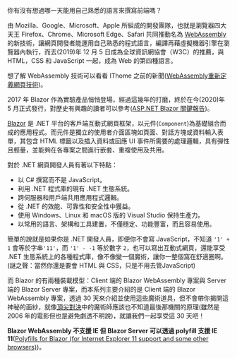 你有沒有想過哪一天能用自己熟悉的語言來撰寫前端嗎？

由 Mozilla、Google、Microsoft、Apple 所組成的開發團隊，也就是瀏覽器四大天王 Firefox、Chrome、Microsoft Edge、Safari 共同推動名為 [WebAssembly] 的新技術，讓網頁開發者能運用自己熟悉的程式語言，編譯再藉虛擬機器引擎在瀏覽器內執行，而去(2019)年 12 月 5 日成為全球資訊網協會（W3C）的推薦，與 HTML，CSS 和 JavaScript 一起，成為 Web 的第四種語言。

想了解 WebAssembly 技術可以看看 IThome 之前的新聞([WebAssembly重新定義網頁技術])。 

2017 年 Blazor 作為實驗產品悄悄登場，經過這幾年的打磨，終於在今(2020)年 5 月正式發行，對歷史有興趣的讀者可以參考([ASP.NET Blazor 關鍵報告])。

[Blazor] 是 .NET 平台的客戶端互動式網頁框架，以元件(`Component`)為基礎組合而成的應用程式。而元件是獨立的使用者介面區塊如頁面、對話方塊或資料輸入表單，其包含 HTML 標籤以及插入資料或回應 UI 事件所需要的處理邏輯，具有彈性且輕量，並能夠在各專案之間進行嵌套、重複使用及共用。

對於 .NET 網頁開發人員有著以下特點：

* 以 C# 撰寫而不是 JavaScript。
* 利用 .NET 程式庫的現有 .NET 生態系統。
* 跨伺服器和用戶端共用應用程式邏輯。
* 從 .NET 的效能、可靠性和安全性中獲益。
* 使用 Windows、Linux 和 macOS 版的 Visual Studio 保持生產力。
* 以常用的語言、架構和工具建置，不僅穩定、功能豐富，而且容易使用。

簡單的說就是如果你是 .NET 開發人員，即便你不會寫 JavaScript，不知道 `'1' + 1` 會等於字串`'11'`，而 `'1' - -1` 等於數字 `2`，也可以寫出互動式網頁，還能享受 .NET 生態系統上的各種程式庫，像不像變一個魔術，讓你一整個窩在舒適圈啊。(謎之聲：當然你還是要會 HTML 與 CSS，只是不用去管JavaScript)

而 Blazor 的有兩種裝載模型：Client 端的 Blazor WebAssembly 專案與 Server 端的 Blazor Server 專案，而本系列主要介紹的是 Client 端的 Blazor WebAssembly 專案，透過 30 天來介紹並使用這些魔術道具，但不會帶你揭開這神秘的面紗，就像[頂尖對決]中的魔術師應該也不知道最後那機關的原理(雖然是 2006 年的電影但也是避免劇透不明說)，就讓我們一起享受這 30 天吧！

**Blazor WebAssembly 不支援 IE 但 Blazor Server 可以透過 polyfill 支援 IE 11**([Polyfills for Blazor (for Internet Explorer 11 support and some other browsers)])。

[ASP.NET Blazor 關鍵報告]: http://gelis-dotnet.blogspot.com/2019/03/aspnet-blazor.html
[Blazor]: https://docs.microsoft.com/zh-tw/aspnet/core/blazor/?view=aspnetcore-3.1
[WebAssembly重新定義網頁技術]: https://www.ithome.com.tw/news/120808
[Blazor WebAssembly 3.2.0 now available]: https://devblogs.microsoft.com/aspnet/blazor-webassembly-3-2-0-now-available/
[Polyfills for Blazor (for Internet Explorer 11 support and some other browsers)]:https://github.com/Daddoon/Blazor.Polyfill
[頂尖對決]: https://zh.wikipedia.org/wiki/%E9%A0%82%E5%B0%96%E5%B0%8D%E6%B1%BA
[WebAssembly]: https://zh.wikipedia.org/wiki/WebAssembly
